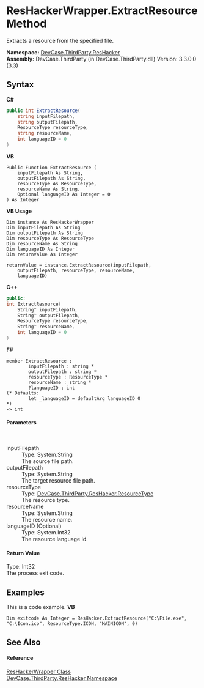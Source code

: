 # ResHackerWrapper.ExtractResource Method 
 

Extracts a resource from the specified file.

**Namespace:**&nbsp;<a href="N_DevCase_ThirdParty_ResHacker">DevCase.ThirdParty.ResHacker</a><br />**Assembly:**&nbsp;DevCase.ThirdParty (in DevCase.ThirdParty.dll) Version: 3.3.0.0 (3.3)

## Syntax

**C#**<br />
``` C#
public int ExtractResource(
	string inputFilepath,
	string outputFilepath,
	ResourceType resourceType,
	string resourceName,
	int languageID = 0
)
```

**VB**<br />
``` VB
Public Function ExtractResource ( 
	inputFilepath As String,
	outputFilepath As String,
	resourceType As ResourceType,
	resourceName As String,
	Optional languageID As Integer = 0
) As Integer
```

**VB Usage**<br />
``` VB Usage
Dim instance As ResHackerWrapper
Dim inputFilepath As String
Dim outputFilepath As String
Dim resourceType As ResourceType
Dim resourceName As String
Dim languageID As Integer
Dim returnValue As Integer

returnValue = instance.ExtractResource(inputFilepath, 
	outputFilepath, resourceType, resourceName, 
	languageID)
```

**C++**<br />
``` C++
public:
int ExtractResource(
	String^ inputFilepath, 
	String^ outputFilepath, 
	ResourceType resourceType, 
	String^ resourceName, 
	int languageID = 0
)
```

**F#**<br />
``` F#
member ExtractResource : 
        inputFilepath : string * 
        outputFilepath : string * 
        resourceType : ResourceType * 
        resourceName : string * 
        ?languageID : int 
(* Defaults:
        let _languageID = defaultArg languageID 0
*)
-> int 

```


#### Parameters
&nbsp;<dl><dt>inputFilepath</dt><dd>Type: System.String<br />The source file path.</dd><dt>outputFilepath</dt><dd>Type: System.String<br />The target resource file path.</dd><dt>resourceType</dt><dd>Type: <a href="T_DevCase_ThirdParty_ResHacker_ResourceType">DevCase.ThirdParty.ResHacker.ResourceType</a><br />The resource type.</dd><dt>resourceName</dt><dd>Type: System.String<br />The resource name.</dd><dt>languageID (Optional)</dt><dd>Type: System.Int32<br />The resource language Id.</dd></dl>

#### Return Value
Type: Int32<br />The process exit code.

## Examples
This is a code example. 
**VB**<br />
``` VB
Dim exitcode As Integer = ResHacker.ExtractResource("C:\File.exe", "C:\Icon.ico", ResourceType.ICON, "MAINICON", 0)
```


## See Also


#### Reference
<a href="T_DevCase_ThirdParty_ResHacker_ResHackerWrapper">ResHackerWrapper Class</a><br /><a href="N_DevCase_ThirdParty_ResHacker">DevCase.ThirdParty.ResHacker Namespace</a><br />